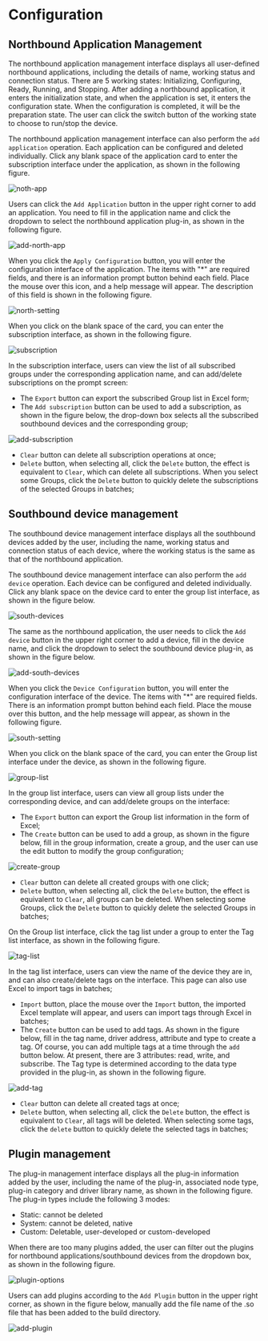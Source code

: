 # Configuration

## Northbound Application Management

The northbound application management interface displays all user-defined northbound applications, including the details of name, working status and connection status. There are 5 working states: Initializing, Configuring, Ready, Running, and Stopping. After adding a northbound application, it enters the initialization state, and when the application is set, it enters the configuration state. When the configuration is completed, it will be the preparation state. The user can click the switch button of the working state to choose to run/stop the device.

The northbound application management interface can also perform the `add application` operation. Each application can be configured and deleted individually. Click any blank space of the application card to enter the subscription interface under the application, as shown in the following figure.

![noth-app](./assets-dashboard/north-app.png)

Users can click the `Add Application` button in the upper right corner to add an application. You need to fill in the application name and click the dropdown to select the northbound application plug-in, as shown in the following figure.

![add-north-app](./assets-dashboard/add-north-app.png)

When you click the `Apply Configuration` button, you will enter the configuration interface of the application. The items with "*" are required fields, and there is an information prompt button behind each field. Place the mouse over this icon, and a help message will appear. The description of this field is shown in the following figure.

![north-setting](./assets-dashboard/north-setting.png)

When you click on the blank space of the card, you can enter the subscription interface, as shown in the following figure.

![subscription](./assets-dashboard/subscription.png)

In the subscription interface, users can view the list of all subscribed groups under the corresponding application name, and can add/delete subscriptions on the prompt screen:

- The `Export` button can export the subscribed Group list in Excel form;
- The `Add subscription` button can be used to add a subscription, as shown in the figure below, the drop-down box selects all the subscribed southbound devices and the corresponding group;

![add-subscription](./assets-dashboard/add-subscription.png)

- `Clear` button can delete all subscription operations at once;
- `Delete` button, when selecting all, click the `Delete` button, the effect is equivalent to `Clear`, which can delete all subscriptions. When you select some Groups, click the `Delete` button to quickly delete the subscriptions of the selected Groups in batches;

## Southbound device management

The southbound device management interface displays all the southbound devices added by the user, including the name, working status and connection status of each device, where the working status is the same as that of the northbound application.

The southbound device management interface can also perform the `add device` operation. Each device can be configured and deleted individually. Click any blank space on the device card to enter the group list interface, as shown in the figure below.

![south-devices](./assets-dashboard/south-devices.png)

The same as the northbound application, the user needs to click the `Add device` button in the upper right corner to add a device, fill in the device name, and click the dropdown to select the southbound device plug-in, as shown in the figure below.

![add-south-devices](./assets-dashboard/add-south-devices.png)

When you click the `Device Configuration` button, you will enter the configuration interface of the device. The items with "*" are required fields. There is an information prompt button behind each field. Place the mouse over this button, and the help message will appear, as shown in the following figure.

![south-setting](./assets-dashboard/south-setting.png)

When you click on the blank space of the card, you can enter the Group list interface under the device, as shown in the following figure.

![group-list](./assets-dashboard/group-list.png)

In the group list interface, users can view all group lists under the corresponding device, and can add/delete groups on the interface:

- The `Export` button can export the Group list information in the form of Excel;
- The `Create` button can be used to add a group, as shown in the figure below, fill in the group information, create a group, and the user can use the edit button to modify the group configuration;

![create-group](./assets-dashboard/create-group.png)

- `Clear` button can delete all created groups with one click;
- `Delete` button, when selecting all, click the `Delete` button, the effect is equivalent to `Clear`, all groups can be deleted. When selecting some Groups, click the `Delete` button to quickly delete the selected Groups in batches;

On the Group list interface, click the tag list under a group to enter the Tag list interface, as shown in the following figure.

![tag-list](./assets-dashboard/tag-list.png)

In the tag list interface, users can view the name of the device they are in, and can also create/delete tags on the interface. This page can also use Excel to import tags in batches;

- `Import` button, place the mouse over the `Import` button, the imported Excel template will appear, and users can import tags through Excel in batches;
- The `Create` button can be used to add tags. As shown in the figure below, fill in the tag name, driver address, attribute and type to create a tag. Of course, you can add multiple tags at a time through the `add` button below. At present, there are 3 attributes: read, write, and subscribe. The Tag type is determined according to the data type provided in the plug-in, as shown in the following figure.

![add-tag](./assets-dashboard/add-tag.png)

- `Clear` button can delete all created tags at once;
- `Delete` button, when selecting all, click the `Delete` button, the effect is equivalent to `Clear`, all tags will be deleted. When selecting some tags, click the `delete` button to quickly delete the selected tags in batches;

## Plugin management

The plug-in management interface displays all the plug-in information added by the user, including the name of the plug-in, associated node type, plug-in category and driver library name, as shown in the following figure. The plug-in types include the following 3 modes:

- Static: cannot be deleted
- System: cannot be deleted, native
- Custom: Deletable, user-developed or custom-developed

When there are too many plugins added, the user can filter out the plugins for northbound applications/southbound devices from the dropdown box, as shown in the following figure.

![plugin-options](./assets-dashboard/plugin-options.png)

Users can add plugins according to the `Add Plugin` button in the upper right corner, as shown in the figure below, manually add the file name of the .so file that has been added to the build directory.

![add-plugin](./assets-dashboard/add-plugin.png)
